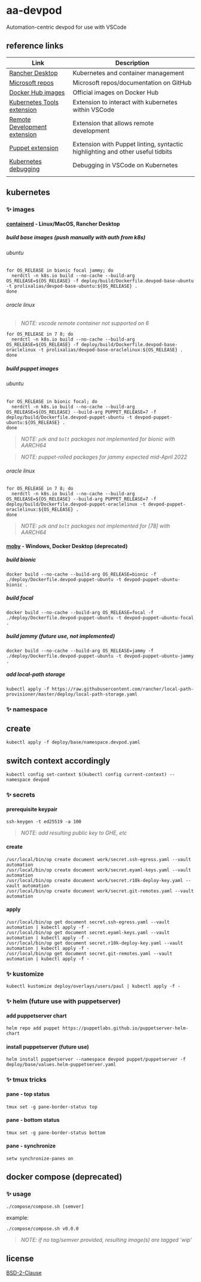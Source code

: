 # aa-devpod
Automation-centric devpod for use with VSCode
## reference links

| Link | Description |
| ----------- | ----------- |
| [Rancher Desktop](https://rancherdesktop.io)| Kubernetes and container management |
| [Microsoft repos](https://github.com/microsoft/vscode-dev-containers) | Microsoft repos/documentation on GitHub |
| [Docker Hub images](https://hub.docker.com/_/microsoft-vscode-devcontainers) | Official images on Docker Hub |
| [Kubernetes Tools extension](https://marketplace.visualstudio.com/items?itemName=ms-kubernetes-tools.vscode-kubernetes-tools) | Extension to interact with kubernetes within VSCode |
| [Remote Development extension](https://marketplace.visualstudio.com/items?itemName=ms-vscode-remote.vscode-remote-extensionpack) | Extension that allows remote development |
| [Puppet extension](https://marketplace.visualstudio.com/items?itemName=puppet.puppet-vscode) | Extension with Puppet linting, syntactic highlighting and other useful tidbits |
| [Kubernetes debugging](https://github.com/Azure/vscode-kubernetes-tools/blob/master/debug-on-kubernetes.md) | Debugging in VSCode on Kubernetes |
| []() | |

## kubernetes
### :sparkles: images
#### [containerd](https://containerd.io) - Linux/MacOS, Rancher Desktop
##### build base images (push manually with auth from k8s)
###### ubuntu
```shell
for OS_RELEASE in bionic focal jammy; do
  nerdctl -n k8s.io build --no-cache --build-arg OS_RELEASE=${OS_RELEASE} -f deploy/build/Dockerfile.devpod-base-ubuntu -t prolixalias/devpod-base-ubuntu:${OS_RELEASE} .
done
```
###### oracle linux
  > *NOTE: vscode remote container not supported on 6*
```shell
for OS_RELEASE in 7 8; do
  nerdctl -n k8s.io build --no-cache --build-arg OS_RELEASE=${OS_RELEASE} -f deploy/build/Dockerfile.devpod-base-oraclelinux -t prolixalias/devpod-base-oraclelinux:${OS_RELEASE} .
done
```
##### build puppet images
###### ubuntu
```shell
for OS_RELEASE in bionic focal; do
  nerdctl -n k8s.io build --no-cache --build-arg OS_RELEASE=${OS_RELEASE} --build-arg PUPPET_RELEASE=7 -f deploy/build/Dockerfile.devpod-puppet-ubuntu -t devpod-puppet-ubuntu:${OS_RELEASE} .
done
```
  > *NOTE: `pdk` and `bolt` packages not implemented for bionic with AARCH64*

  > *NOTE: puppet-rolled packages for jammy expected mid-April 2022*
###### oracle linux
```shell
for OS_RELEASE in 7 8; do
  nerdctl -n k8s.io build --no-cache --build-arg OS_RELEASE=${OS_RELEASE} --build-arg PUPPET_RELEASE=7 -f deploy/build/Dockerfile.devpod-puppet-oraclelinux -t devpod-puppet-oraclelinux:${OS_RELEASE} .
done
```
  > *NOTE: `pdk` and `bolt` packages not implemented for [78] with AARCH64*
#### [moby](https://mobyproject.org) - Windows, Docker Desktop (deprecated)
##### build bionic
```shell
docker build --no-cache --build-arg OS_RELEASE=bionic -f ./deploy/Dockerfile.devpod-puppet-ubuntu -t devpod-puppet-ubuntu-bionic .
```
##### build focal
```shell
docker build --no-cache --build-arg OS_RELEASE=focal -f ./deploy/Dockerfile.devpod-puppet-ubuntu -t devpod-puppet-ubuntu-focal .
```
##### build jammy (future use, not implemented)
```shell
docker build --no-cache --build-arg OS_RELEASE=jammy -f ./deploy/Dockerfile.devpod-puppet-ubuntu -t devpod-puppet-ubuntu-jammy .
```
##### add local-path storage
```shell
kubectl apply -f https://raw.githubusercontent.com/rancher/local-path-provisioner/master/deploy/local-path-storage.yaml
```
### :sparkles: namespace
## create
```shell
kubectl apply -f deploy/base/namespace.devpod.yaml
```
## switch context accordingly
```shell
kubectl config set-context $(kubectl config current-context) --namespace devpod
```
### :sparkles: secrets
#### prerequisite keypair
```shell
ssh-keygen -t ed25519 -a 100
```
> *NOTE: add resulting public key to GHE, etc*
#### create
```shell
/usr/local/bin/op create document work/secret.ssh-egress.yaml --vault automation
/usr/local/bin/op create document work/secret.eyaml-keys.yaml --vault automation
/usr/local/bin/op create document work/secret.r10k-deploy-key.yaml --vault automation
/usr/local/bin/op create document work/secret.git-remotes.yaml --vault automation
```
#### apply
```shell
/usr/local/bin/op get document secret.ssh-egress.yaml --vault automation | kubectl apply -f -
/usr/local/bin/op get document secret.eyaml-keys.yaml --vault automation | kubectl apply -f -
/usr/local/bin/op get document secret.r10k-deploy-key.yaml --vault automation | kubectl apply -f -
/usr/local/bin/op get document secret.git-remotes.yaml --vault automation | kubectl apply -f -
```
### :sparkles: kustomize
```shell
kubectl kustomize deploy/overlays/users/paul | kubectl apply -f -
```
### :sparkles: helm (future use with puppetserver)
#### add puppetserver chart
```shell
helm repo add puppet https://puppetlabs.github.io/puppetserver-helm-chart
```
#### install puppetserver (future use)
```shell
helm install puppetserver --namespace devpod puppet/puppetserver -f deploy/base/values.helm-puppetserver.yaml
```
### :sparkles: tmux tricks
#### pane - top status
```shell
tmux set -g pane-border-status top
```
#### pane - bottom status
```shell
tmux set -g pane-border-status bottom
```
#### pane - synchronize
```shell
setw synchronize-panes on
```
## docker compose (deprecated)
### :sparkles: usage
`./compose/compose.sh [semver]`

example:
```shell
./compose/compose.sh v0.0.0
```
> *NOTE: if no tag/semver provided, resulting image(s) are tagged 'wip'*
## license
[BSD-2-Clause](https://opensource.org/licenses/BSD-2-Clause)
